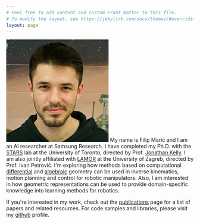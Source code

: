 ```yaml
---
# Feel free to add content and custom Front Matter to this file.
# To modify the layout, see https://jekyllrb.com/docs/themes/#overriding-theme-defaults
layout: page
---
```

<!-- <div class="ui middle aligned grid container"> -->
<!-- <div class="two column row"> -->
<!-- <div class="five wide column"> -->
<!-- <img class="ui small centered circular image" src="./assets/filip_275.jpg"> -->
<!-- </div> -->
<!-- <div class="eleven wide column"> -->
<!-- <font size="+1"> -->
![Alt text](./assets/filip_275.jpg)
  My name is Filip Marić and I am an AI researcher at Samsung Research. I have completed my Ph.D. with the <a href="www.starslab.ca">STARS</a> lab at the University of Toronto, directed by Prof. <a href="http://stars.utias.utoronto.ca/~jkelly/">Jonathan Kelly</a>.
  I am also jointly affiliated with <a href="https://lamor.fer.hr/lamor">LAMOR</a> at the University of Zagreb, directed by Prof. Ivan Petrović.
  I'm exploring how methods based on computational [differential](https://en.wikipedia.org/wiki/Differential_geometry) and [algebraic](https://en.wikipedia.org/wiki/Algebraic_geometry) geometry can be used in inverse kinematics, motion planning and control for robotic manipulators.
  Also, I am interested in how geometric representations can be used to provide domain-specific knowledge into learning methods for robotics.

  If you're interested in my work, check out the [publications](/publications) page for a list of papers and related resources. For code samples and libraries, please visit my [github](https://github.com/filipmrc) profile.

<!-- </font> -->
<!-- </div> -->
<!-- </div> -->
<!-- </div> -->




<!-- <h4 style="margin-bottom:1rem;"> News and Updates</h4> -->

<!-- *** -->
<!-- <div class="ui center aligned container"> -->

<!-- **[September, 2022]** Finished a 4 month long research scientist internship at Meta Reality Labs, San Francisco. My research involved learning kinematics for body tracking in VR. -->

<!-- **[October, 2021]** Our paper, "Riemannian Optimization for Distance Geometric Inverse Kinematics", has been accepted for publication with the IEEE Transactions on Robotics journal. The pre-print is available [here](https://arxiv.org/abs/2108.13720)! -->

<!-- **[June, 2021]** I'm honored to have been an invited speaker at this year's Robotics: Science and Systems (RSS) conference workshop "Geometry and Topology in Robotics: Learning, Optimization, Planning, and Control". Check out the video [here](https://youtu.be/uFe2oI6d-rg)! -->

<!-- **[October, 2020]** Our paper "Inverse Kinematics as Low-Rank Euclidean Distance Matrix Completion" won the best paper award at IROS’20 [Workshop on Bringing Geometric Methods to Robot Learning](https://sites.google.com/view/iros2020-geometric-methods/home)! -->

<!-- **[October, 2020]** Finally submitted our paper "Riemannian Optimization for Distance Geometric Inverse Kinematics" for publication in IEEE Transactions on Robotics.  -->

<!-- **[August, 2020]** Submitted my paper "Geometry-Aware Singularity Avoidance for Articulated Robots Using a Riemannian Metric" for publication in Robotics and Autonomous Systems.  -->

<!-- </div> -->
